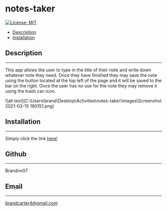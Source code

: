 # notes-taker
 
[![License: MIT](https://img.shields.io/badge/License-MIT_Badge-red.svg)](https://opensource.org/licenses/MIT)

* [Description](#description)
* [Installation](#install)

## Description
_______________________________

This app allows the user to type in the title of their note and write down whatever note they need. Once they have finished they may save the note using the button located at the top left of the page and it will be saved to the bar on the right. Once the user has no use for the note they may remove it using the trash can icon.

![alt text](C:\Users\brand\Desktop\Activities\notes-taker\images\Screenshot 2021-03-15 190151.png)

## Installation 
_______________________________

Simply click the link [here!](https://brandnn07.github.io/notes-taker/)

## Github
_______________________________

Brandnn07

## Email
_______________________________

brandcarter4@gmail.com

